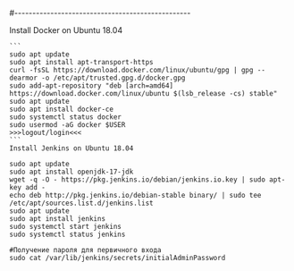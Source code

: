 #-------------------------------------------------


Install Docker on Ubuntu 18.04
~~~~~~~~~~~~~~~~~~~~~~~~~~~~~~
```
sudo apt update
sudo apt install apt-transport-https
curl -fsSL https://download.docker.com/linux/ubuntu/gpg | gpg --dearmor -o /etc/apt/trusted.gpg.d/docker.gpg
sudo add-apt-repository "deb [arch=amd64] https://download.docker.com/linux/ubuntu $(lsb_release -cs) stable"
sudo apt update
sudo apt install docker-ce
sudo systemctl status docker
sudo usermod -aG docker $USER
>>>logout/login<<<
```
Install Jenkins on Ubuntu 18.04
~~~~~~~~~~~~~~~~~~~~~~~~~~~~~~
```
sudo apt update
sudo apt install openjdk-17-jdk
wget -q -O - https://pkg.jenkins.io/debian/jenkins.io.key | sudo apt-key add -
echo deb http://pkg.jenkins.io/debian-stable binary/ | sudo tee /etc/apt/sources.list.d/jenkins.list
sudo apt update
sudo apt install jenkins
sudo systemctl start jenkins
sudo systemctl status jenkins

#Получение пароля для первичного входа
sudo cat /var/lib/jenkins/secrets/initialAdminPassword


